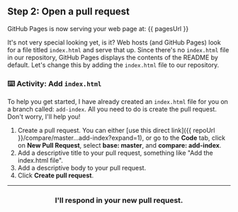 ## Step 2: Open a pull request

GitHub Pages is now serving your web page at: {{ pagesUrl }}

It's not very special looking yet, is it? Web hosts (and GitHub Pages) look for a file titled `index.html` and serve that up. Since there's no `index.html` file in our repository, GitHub Pages displays the contents of the README by default. Let's change this by adding the `index.html` file to our repository.

### :keyboard: Activity: Add `index.html`

To help you get started, I have already created an `index.html` file for you on a branch called: `add-index`. All you need to do is create the pull request. Don't worry, I'll help you!

1. Create a pull request. You can either [use this direct link]({{ repoUrl }}/compare/master...add-index?expand=1), or go to the **Code** tab, click on **New Pull Request**, select **base: master**, and **compare: add-index**.
2. Add a descriptive title to your pull request, something like "Add the index.html file".
3. Add a descriptive body to your pull request.
4. Click **Create pull request**.

<hr>
<h3 align="center">I'll respond in your new pull request.</h3>

